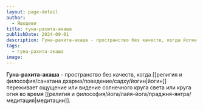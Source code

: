 ```yaml
---
layout: page-detail
author:
  - Яшодеви
title: гуна-рахита-акаша
publishDate: 2024-09-01
description: Гуна-рахита-акаша - пространство без качеств, когда йогин переживает ощущение или видение солнечного круга света или круга огня во время медитации.
tags:
  - гуна-рахита-акаша
image:
---
```

**Гуна-рахита-акаша** - пространство без качеств, когда [[религия и философия/санатана дхарма/поведение/садху/йогин|йогин]] переживает ощущение или видение солнечного круга света или круга огня во время [[религия и философия/йога/лайя-йога/праджня-янтра/медитация|медитации]].


